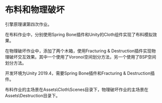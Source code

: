 # 布料和物理破坏

引擎原理课第四次作业。

在布料作业中，分别使用Spring Bone插件和Unity的Cloth组件实现了布料模拟效果。

在物理破坏作业中，添加了两个木箱，使用Fracturing & Destruction插件实现物理破坏交互效果。其中一个使用了Voronoi空间划分方法，另一个使用了BSP空间划分方法。

开发环境为Unity 2019.4，需要Spring Bone插件和Fracturing & Destruction插件。

布料作业的主场景在Assets\Cloth\Scenes目录下，物理破坏作业的主场景在Assets\Destruction目录下。
